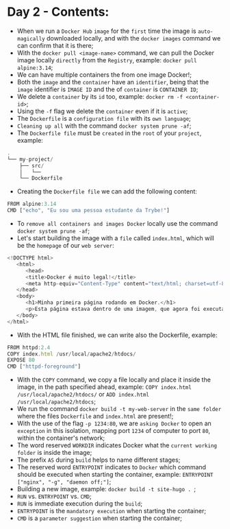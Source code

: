 # Day 2 - Contents: 

* When we run a `Docker Hub` `image` for the `first` time the image is `auto-magically` downloaded locally, and with the `docker images` command we can confirm that it is there; 
* With the `docker pull <image-name>` command, we can pull the Docker image locally `directly` from the `Registry`, example: `docker pull alpine:3.14`; 
* We can have multiple containers the from one image Docker!; 
* Both the `image` and the `container` have an `identifier`, being that the `image` identifier is `IMAGE ID` and the of `container` is `CONTAINER ID`; 
* We delete a `container` by its `id` too, example: `docker rm -f <container-id>`; 
* Using the `-f` flag we delete the `container` even if it is `active`; 
* The `Dockerfile` is a `configuration file` with its `own language`; 
* `Cleaning up all` with the command `docker system prune -af`; 
* The `Dockerfile file` must be `created` in the `root` of your `project`, example: 
```js
.
└── my-project/
    ├── src/
    │   └── 
    └── Dockerfile
```
* Creating the `Dockerfile file` we can add the following content: 
```js
FROM alpine:3.14
CMD ["echo", "Eu sou uma pessoa estudante da Trybe!"]
```
* To `remove all containers and images Docker` locally use the command `docker system prune -af`; 
* Let's start building the image with a `file` called `index.html`, which will be the `homepage` of our `web server`: 
```js
<!DOCTYPE html>
   <html>
      <head>
      <title>Docker é muito legal!</title>
      <meta http-equiv="Content-Type" content="text/html; charset=utf-8">
   </head>
   <body>
      <h1>Minha primeira página rodando em Docker.</h1>
      <p>Esta página estava dentro de uma imagem, que agora foi executada como um container.</p>
   </body>
</html>
```
* With the HTML file finished, we can write also the Dockerfile, example: 
```js
FROM httpd:2.4
COPY index.html /usr/local/apache2/htdocs/
EXPOSE 80
CMD ["httpd-foreground"]
```
* With the `COPY` command, we copy a file locally and place it inside the image, in the path specified ahead, example: `COPY index.html /usr/local/apache2/htdocs/` or `ADD index.html /usr/local/apache2/htdocs`; 
* We run the command `docker build -t my-web-server` in the `same folder` where the files `Dockerfile` and `index.html` are present!; 
* With the use of the flag `-p 1234:80`, we are `asking Docker` to open an `exception` in this isolation, mapping port `1234` of computer to port `80`, within the container's network; 
* The word reserved `WORKDIR` indicates Docker what the `current working folder` is inside the image; 
* The prefix `AS` during `build` helps to name different stages; 
* The reserved word `ENTRYPOINT` indicates to `Docker` which command should be executed when starting the container, example: `ENTRYPOINT ["nginx", "-g", "daemon off;"]`; 
* Building a new image, example: `docker build -t site-hugo . `; 
* `RUN` vs. `ENTRYPOINT` vs. `CMD`; 
* `RUN` is immediate execution during the `build`; 
* `ENTRYPOINT` is the `mandatory execution` when starting the container; 
* `CMD` is a `parameter suggestion` when starting the container; 
